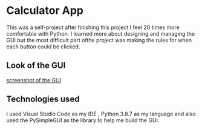 # Calculator App 

This was a self-project after finishing this project I feel 20 times more comfortable with Python.
I learned more about designing and managing the GUI but the most difficult part ofthe project was making the rules for when each button could be clicked.

## Look of the GUI
[screenshot of the GUI](https://github.com/miljkovicjovan/calculator-python/blob/main/public/gui.png)

## Technologies used
I used Visual Studio Code as my IDE , Python 3.8.7 as my language and also used the PySimpleGUI as the library to help me build the GUI.